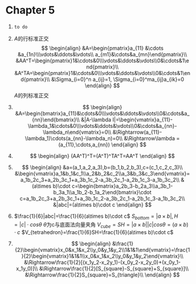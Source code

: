 # Chapter 5

1. `to do`
2. $A$的行标准正交
$$
\begin{align}
&A=\begin{pmatrix}a_{11} &\cdots &a_{1n}\\\vdots&\ddots&\vdots\\ a_{m1}&\cdots&a_{mn}\end{pmatrix}\\
&AA^T=\begin{pmatrix}1&\cdots&0\\\vdots&\ddots&\vdots\\0&\cdots&1\end{pmatrix}\\
&A^TA=\begin{pmatrix}1&\cdots&0\\\vdots&\ddots&\vdots\\0&\cdots&1\end{pmatrix}\\
&\Sigma_{i=0}^n a_{ij}=1, \Sigma_{i=0}^ma_{ij}a_{ik}=0
\end{align}
$$
$A$的列标准正交

3. $$
\begin{align}
&A=\begin{bmatrix}a_{11}&\cdots&0\\\vdots&\ddots&\vdots\\0&\cdots&a_{nn}\end{bmatrix}\\
&|A-\lambda I|=\begin{vmatrix}a_{11}-\lambda_1&\cdots&0\\\vdots&\ddots&\vdots\\0&\cdots&a_{nn}-\lambda_n\end{vmatrix}=0\\
&\Rightarrow(a_{11}-\lambda_1)\cdots(a_{nn}-\lambda_n)=0\\
&\Rightarrow\lambda = (a_{11},\cdots,a_{nn})
\end{align}
$$

4. $$
\begin{align}
(AA^T)^T=(A^T)^TA^T=AA^T
\end{align}
$$

5. $$
\begin{align}
&a=(a_1,a_2,a_3),b=(b_1,b_2,b_3),c=(c_1,c_2,c_3)\\
&\begin{vmatrix}a_1&b_1&c_1\\a_2&b_2&c_2\\a_3&b_3&c_3\end{vmatrix}=a_1b_2c_3+a_2b_3c_1+a_3b_1c_2-a_3b_2c_1-a_2b_1c_3-a_1b_3c_2\\
&(a\times b)\cdot c=\begin{bmatrix}a_2b_3-b_2a_3\\a_3b_1-b_3a_1\\a_1b_2-b_1a_2\end{bmatrix}\cdot c=a_1b_2c_3+a_2b_3c_1+a_3b_1c_2-a_3b_2c_1-a_2b_1c_3-a_1b_3c_2\\
&|abc|=(a\times b)\cdot c
\end{align}
$$

6. $\frac{1}{6}|abc|=\frac{1}{6}(a\times b)\cdot c$
$S_{bottom}=|a\times b|, H=|c|\cdot cos\theta$
$\theta$为c与底面法向量夹角
$V_{cube}=SH=|a\times b||c|cos\theta=(a\times b)\cdot c$
$V_{tetrahedron}=\frac{1}{6}SH=\frac{1}{6}(a\times b)\cdot c$

7. $$
\begin{align}
&\frac{1}{2}\begin{vmatrix}x_0&x_1&x_2\\y_0&y_1&y_2\\1&1&1\end{vmatrix}=\frac{1}{2}\begin{vmatrix}1&1&1\\x_0&x_1&x_2\\y_0&y_1&y_2\end{vmatrix}\\
&\Rightarrow\frac{1}{2}[(x_1y_2-x_2y_1)-(x_0y_2-x_2y_0)+(x_0y_1-x_1y_0)]\\
&\Rightarrow\frac{1}{2}[S_{square}-S_{square}+S_{square}]\\
&\Rightarrow\frac{1}{2}S_{square}=S_{triangle}\\
\end{align}
$$